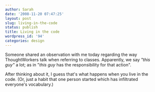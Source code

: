 ```yaml
---
author: Sarah
date: '2008-11-20 07:47:25'
layout: post
slug: living-in-the-code
status: publish
title: Living in the code
wordpress_id: '94'
categories: design
---
```


Someone shared an observation with me today regarding the way ThoughtWorkers talk when referring to classes. Apparently, we say <em>"this guy"</em> a lot; as in "<em>this guy</em> has the responsibility for that action".

After thinking about it, I guess that's what happens when you live in the code. (Or, just a habit that one person started which has infiltrated everyone's vocabulary.)